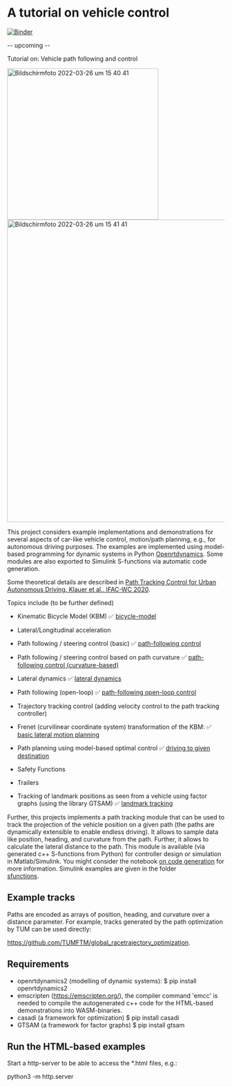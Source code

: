 # A tutorial on vehicle control

[![Binder](https://mybinder.org/badge_logo.svg)](https://mybinder.org/v2/gh/christianausb/vehicleControl/HEAD)

-- upcoming --

Tutorial on: Vehicle path following and control

<img width="350" alt="Bildschirmfoto 2022-03-26 um 15 40 41" src="https://user-images.githubusercontent.com/4620523/160244474-e3a5005c-a445-4bdd-86d9-21cc6ecdd610.png"><img width="700" alt="Bildschirmfoto 2022-03-26 um 15 41 41" src="https://user-images.githubusercontent.com/4620523/160244501-a0db5bda-5c9b-4d05-bf5e-419f2cf07a92.png">



This project considers example implementations and demonstrations for several aspects of car-like vehicle control, motion/path planning, e.g., for autonomous driving purposes. The examples are implemented using model-based programming for dynamic systems in Python [Openrtdynamics](https://github.com/OpenRTDynamics/openrtdynamics2). Some modules are also exported to Simulink S-functions via automatic code generation.

Some theoretical details are described in [Path Tracking Control for Urban Autonomous Driving, Klauer et al., IFAC-WC 2020](https://www.sciencedirect.com/science/article/pii/S2405896320333218).

Topics include (to be further defined)

- Kinematic Bicycle Model (KBM) ✅ [bicycle-model](https://christianausb.github.io/vehicleControl/bicycle_model.html) 

- Lateral/Longitudinal acceleration

- Path following / steering control (basic)  ✅ [path-following control](https://christianausb.github.io/vehicleControl/path_following_control.html) 

- Path following / steering control based on path curvature ✅ [path-following control (curvature-based)](https://christianausb.github.io/vehicleControl/path_curvature_following_control.html) 

- Lateral dynamics ✅ [lateral dynamics](https://christianausb.github.io/vehicleControl/path_following_lateral_dynamics.html) 

- Path following (open-loop) ✅ [path-following open-loop control](https://christianausb.github.io/vehicleControl/path_following_open_loop_control.html) 

- Trajectory tracking control (adding velocity control to the path tracking controller)
- Frenet (curvilinear coordinate system) transformation of the KBM: ✅ [basic lateral motion planning](https://github.com/christianausb/vehicleControl/blob/main/lateral_path_transformation.ipynb) 
- Path planning using model-based optimal control ✅ [driving to given destination](https://github.com/christianausb/vehicleControl/blob/main/path_planning_to_goal.ipynb)
- Safety Functions
- Trailers

- Tracking of landmark positions as seen from a vehicle using factor graphs (using the library GTSAM) ✅ [landmark tracking](https://github.com/christianausb/vehicleControl/blob/main/landmark_tracking.ipynb) 

Further, this projects implements a path tracking module that can be used to track the projection of the vehicle position on a given path (the paths are dynamically extensible to enable endless driving). It allows to sample data like position, heading, and curvature from the path. Further, it allows to calculate the lateral distance to the path. This module is available (via generated c++ S-functions from Python) for controller design or simulation in Matlab/Simulink. You might consider the notebook [on code generation](https://github.com/christianausb/vehicleControl/blob/main/generate_simulink_blocks.ipynb) for more information. Simulink examples are given in the folder  
[sfunctions](https://github.com/christianausb/vehicleControl/blob/main/sfunctions).

Example tracks
--------------

Paths are encoded as arrays of position, heading, and curvature over a distance parameter. For example, tracks generated by the path optimization by TUM can be used directly:  

https://github.com/TUMFTM/global_racetrajectory_optimization.

Requirements
------------

- openrtdynamics2 (modelling of dynamic systems): $ pip install openrtdynamics2
- emscripten (https://emscripten.org/), the compiler command 'emcc' is needed to compile the autogenerated c++ code for the HTML-based demonstrations into WASM-binaries.
- casadi (a framework for optimization) $ pip install casadi
- GTSAM (a framework for factor graphs) $ pip install gtsam


Run the HTML-based examples
---------------------------

Start a http-server to be able to access the *.html files, e.g.:

python3 -m http.server
